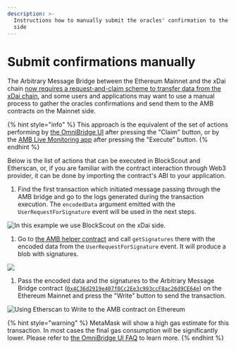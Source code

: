```yaml
---
description: >-
  Instructions how to manually submit the oracles' confirmation to the Ethereum
  side
---
```


# Submit confirmations manually

The Arbitrary Message Bridge between the Ethereum Mainnet and the xDai chain [now requires a request-and-claim scheme to transfer data from the xDai chain](https://forum.poa.network/t/request-and-claim-to-transfer-assets-from-xdai-chain/4495), and some users and applications may want to use a manual process to gather the oracles confirmations and send them to the AMB contracts on the Mainnet side.

{% hint style="info" %}
This approach is the equivalent of the set of actions performing by [the OmniBridge UI](https://www.xdaichain.com/for-users/omnibridge) after pressing the "Claim" button, or by the [AMB Live Monitoring app](https://alm-xdai.herokuapp.com) after pressing the "Execute" button.
{% endhint %}

Below is the list of actions that can be executed in BlockScout and Etherscan, or, if you are familiar with the contract interaction through Web3 provider, it can be done by importing the contract's ABI to your application.

1. Find the first transaction which initiated message passing through the AMB bridge and go to the logs generated during the transaction execution. The `encodedData` argument emitted with the `UserRequestForSignature` event will be used in the next steps.

![In this example we use BlockScout on the xDai side.](</img/specs/bridges/image-102.png>)

1. Go to [the AMB helper contract](https://blockscout.com/xdai/mainnet/address/0x7d94ece17e81355326e3359115D4B02411825EdD/read-contract) and call `getSignatures` there with the encoded data from the `UserRequestForSignature` event. It will produce a blob with signatures.

![](</img/specs/bridges/image-94.png>)

1. Pass the encoded data and the signatures to the Arbitrary Message Bridge contract ([`0x4C36d2919e407f0Cc2Ee3c993ccF8ac26d9CE64e`](https://etherscan.io/address/0x4C36d2919e407f0Cc2Ee3c993ccF8ac26d9CE64e#writeProxyContract)) on the Ethereum Mainnet and press the "Write" button to send the transaction.

![Using Etherscan to Write to the AMB contract on Ethereum ](</img/specs/bridges/image-95.png>)

{% hint style="warning" %}
MetaMask will show a high gas estimate for this transaction. In most cases the final gas consumption will be significantly lower. Please refer to [the OmniBridge UI FAQ](https://www.xdaichain.com/about-xdai/faqs/bridges-xdai-bridge-and-omnibridge#metamask-is-showing-very-high-fees-to-claim-a-transaction-on-ethereum-tokens-bridged-from-xdai-to-ethereum-is-this-estimate-accurate) to learn more.
{% endhint %}
